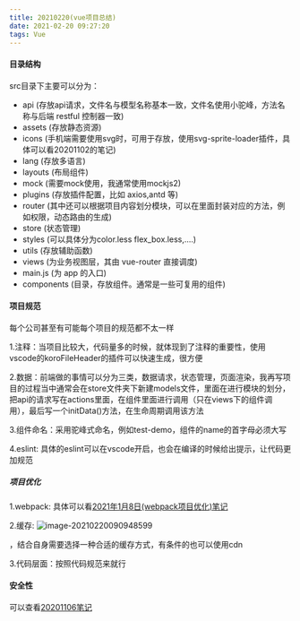 ```yaml
---
title: 20210220(vue项目总结)
date: 2021-02-20 09:27:20
tags: Vue
---
```

#### 目录结构

src目录下主要可以分为：

- api (存放api请求，文件名与模型名称基本一致，文件名使用小驼峰，方法名称与后端 restful 控制器一致)
- assets (存放静态资源)
- icons (手机端需要使用svg时，可用于存放，使用svg-sprite-loader插件，具体可以看20201102的笔记)
- lang (存放多语言)
- layouts (布局组件)
- mock (需要mock使用，我通常使用mockjs2)
- plugins (存放插件配置，比如 axios,antd 等)
- router (其中还可以根据项目内容划分模块，可以在里面封装对应的方法，例如权限，动态路由的生成)
- store (状态管理)
- styles (可以具体分为color.less flex_box.less,....)
- utils (存放辅助函数)
- views (为业务视图层，其由 vue-router 直接调度)
- main.js (为 app 的入口)
- components  (目录，存放组件。通常是一些可复用的组件)

#### 项目规范

每个公司甚至有可能每个项目的规范都不太一样

1.注释：当项目比较大，代码量多的时候，就体现到了注释的重要性，使用vscode的koroFileHeader的插件可以快速生成，很方便

2.数据：前端做的事情可以分为三类，数据请求，状态管理，页面渲染，我再写项目的过程当中通常会在store文件夹下新建models文件，里面在进行模块的划分，把api的请求写在actions里面，在组件里面进行调用（只在views下的组件调用），最后写一个initData()方法，在生命周期调用该方法

3.组件命名：采用驼峰式命名，例如test-demo，组件的name的首字母必须大写

4.eslint: 具体的eslint可以在vscode开启，也会在编译的时候给出提示，让代码更加规范

##### 项目优化

1.webpack: 具体可以看[2021年1月8日(webpack项目优化)笔记](https://rookiewxy.github.io/record-blog/2021/02/13/20210108/)

2.缓存: ![image-20210220090948599](image-20210220090948599.png)

，结合自身需要选择一种合适的缓存方式，有条件的也可以使用cdn

3.代码层面：按照代码规范来就行

#### 安全性

可以查看[20201106笔记](https://rookiewxy.github.io/record-blog/2021/02/13/20201106/)